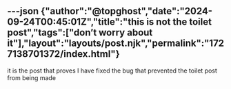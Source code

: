 ---json
{"author":"@topghost","date":"2024-09-24T00:45:01Z","title":"this is not the toilet post","tags":["don&#x2019;t worry about it"],"layout":"layouts/post.njk","permalink":"1727138701372/index.html"}
---

it is the post that proves I have fixed the bug that prevented the toilet post from being made
